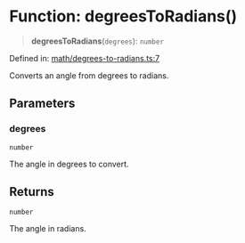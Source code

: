 # Function: degreesToRadians()

> **degreesToRadians**(`degrees`): `number`

Defined in: [math/degrees-to-radians.ts:7](https://github.com/Forge-Game-Engine/Forge/blob/5b90130e2e0c679482e3bd31c32cbea9b4cffce1/src/math/degrees-to-radians.ts#L7)

Converts an angle from degrees to radians.

## Parameters

### degrees

`number`

The angle in degrees to convert.

## Returns

`number`

The angle in radians.
